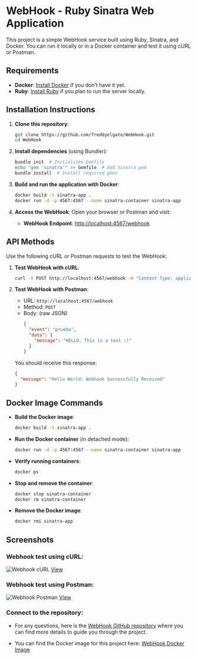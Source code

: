 
# WebHook - Ruby Sinatra Web Application

This project is a simple WebHook service built using Ruby, Sinatra, and Docker. You can run it locally or in a Docker container and test it using cURL or Postman.

## Requirements
- **Docker**: [Install Docker](https://www.docker.com/get-started) if you don’t have it yet.
- **Ruby**: [Install Ruby](https://www.ruby-lang.org/en/documentation/installation/) if you plan to run the server locally.

## Installation Instructions

1. **Clone this repository**:
   ```bash
   git clone https://github.com/freddyelgato/WebHook.git
   cd WebHook
   ```

2. **Install dependencies** (using Bundler):
   ```bash
   bundle init  # Initializes Gemfile
   echo "gem 'sinatra'" >> Gemfile  # Add Sinatra gem
   bundle install  # Install required gems
   ```

3. **Build and run the application with Docker**:
   ```bash
   docker build -t sinatra-app .
   docker run -d -p 4567:4567 --name sinatra-container sinatra-app
   ```

4. **Access the WebHook**:
   Open your browser or Postman and visit:
   - **WebHook Endpoint**: [http://localhost:4567/webhook](http://localhost:4567/webhook)

## API Methods

Use the following cURL or Postman requests to test the WebHook:

1. **Test WebHook with cURL**:
   ```bash
   curl -X POST http://localhost:4567/webhook -H "Content-Type: application/json" -d '{"event": "prueba", "data": {"message": "Hola, este es un test"}}'
   ```

2. **Test WebHook with Postman**:
   - URL: `http://localhost:4567/webhook`
   - Method: `POST`
   - Body: (raw JSON)
     ```json
     {
       "event": "prueba",
       "data": {
         "message": "HELLO, This is a test :)"
       }
     }
     ```

   You should receive this response:
   ```json
   {
     "message": "Hello World: Webhook Successfully Received"
   }
   ```

## Docker Image Commands

- **Build the Docker image**:
  ```bash
  docker build -t sinatra-app .
  ```

- **Run the Docker container** (in detached mode):
  ```bash
  docker run -d -p 4567:4567 --name sinatra-container sinatra-app
  ```

- **Verify running containers**:
  ```bash
  docker ps
  ```

- **Stop and remove the container**:
  ```bash
  docker stop sinatra-container
  docker rm sinatra-container
  ```

- **Remove the Docker image**:
  ```bash
  docker rmi sinatra-app
  ```

## Screenshots

### Webhook test using cURL:
![Webhook cURL](https://i.postimg.cc/Q97RJbk7/Prueba-Consola.png)
[View](https://postimg.cc/Q97RJbk7)

### Webhook test using Postman:
![Webhook Postman](https://i.postimg.cc/v1kJnj9M/Prueba-Postman.png)
[View](https://postimg.cc/v1kJnj9M)

### Connect to the repository:

- For any questions, here is the [WebHook GitHub repository](https://github.com/freddyelgato/WebHook) where you can find more details to guide you through the project.

- You can find the Docker image for this project here: [WebHook Docker Image](https://hub.docker.com/r/2424833f/webhook)

